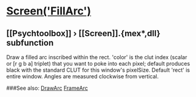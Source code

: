 # [Screen('FillArc')](Screen-FillArc) 
## [[Psychtoolbox]] &#8250; [[Screen]].{mex*,dll} subfunction


Draw a filled arc inscribed within the rect. 'color' is the clut index (scalar  
or [r g b a] triplet) that you want to poke into each pixel; default produces  
black with the standard CLUT for this window's pixelSize. Default 'rect' is  
entire window. Angles are measured clockwise from vertical.  


###See also:
[DrawArc](Screen-DrawArc) [FrameArc](Screen-FrameArc)
